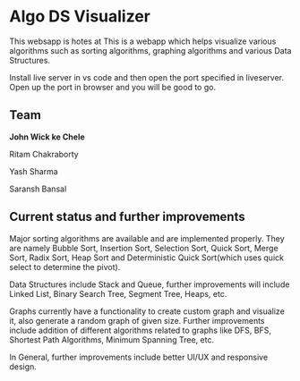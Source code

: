 # Algo DS Visualizer
This websapp is hotes at [](https://ritam727.github.io/AlgoDSVisualizer/)
This is a webapp which helps visualize various algorithms such as sorting algorithms, graphing algorithms and various Data Structures.

Install live server in vs code and then open the port specified in liveserver. Open up the port in browser and you will be good to go.

## Team
**John Wick ke Chele**

Ritam Chakraborty

Yash Sharma

Saransh Bansal

## Current status and further improvements

Major sorting algorithms are available and are implemented properly. They are namely Bubble Sort, Insertion Sort, Selection Sort, Quick Sort, Merge Sort, Radix Sort, Heap Sort and Deterministic Quick Sort(which uses quick select to determine the pivot).

Data Structures include Stack and Queue, further improvements will include Linked List, Binary Search Tree, Segment Tree, Heaps, etc.

Graphs currently have a functionality to create custom graph and visualize it, also generate a random graph of given size. Further improvements include addition of different algorithms related to graphs like DFS, BFS, Shortest Path Algorithms, Minimum Spanning Tree, etc.

In General, further improvements include better UI/UX and responsive design.
